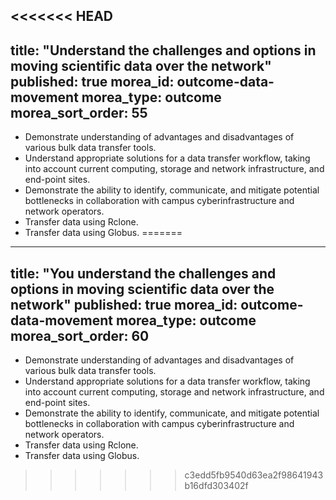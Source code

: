 <<<<<<< HEAD
---
title: "Understand the challenges and options in moving scientific data over the network"
published: true
morea_id: outcome-data-movement
morea_type: outcome
morea_sort_order: 55
---
* Demonstrate understanding of advantages and disadvantages of various bulk data transfer tools.
* Understand appropriate solutions for a data transfer workflow, taking into account current computing, storage and network infrastructure, and end-point sites.
* Demonstrate the ability to identify, communicate, and mitigate potential bottlenecks in collaboration with campus cyberinfrastructure and network operators.
* Transfer data using Rclone.
* Transfer data using Globus.
=======
---
title: "You understand the challenges and options in moving scientific data over the network"
published: true
morea_id: outcome-data-movement
morea_type: outcome
morea_sort_order: 60
---
* Demonstrate understanding of advantages and disadvantages of various bulk data transfer tools.
* Understand appropriate solutions for a data transfer workflow, taking into account current computing, storage and network infrastructure, and end-point sites.
* Demonstrate the ability to identify, communicate, and mitigate potential bottlenecks in collaboration with campus cyberinfrastructure and network operators.
* Transfer data using Rclone.
* Transfer data using Globus.
>>>>>>> c3edd5fb9540d63ea2f98641943b16dfd303402f
